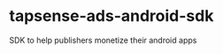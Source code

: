 tapsense-ads-android-sdk
========================

SDK to help publishers monetize their android apps
